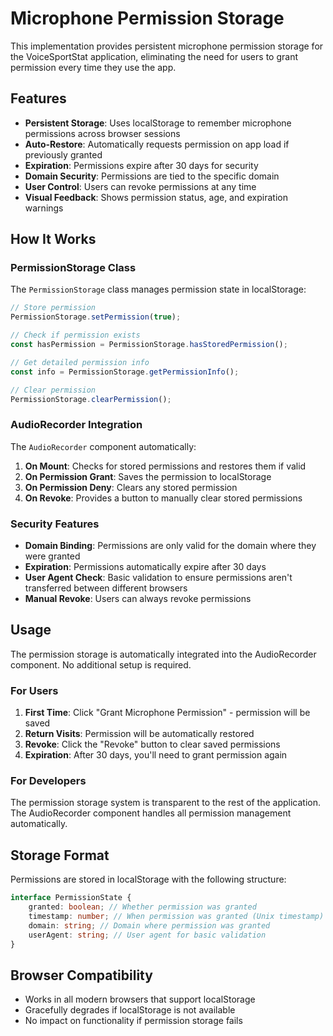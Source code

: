 # Microphone Permission Storage

This implementation provides persistent microphone permission storage for the VoiceSportStat application, eliminating the need for users to grant permission every time they use the app.

## Features

- **Persistent Storage**: Uses localStorage to remember microphone permissions across browser sessions
- **Auto-Restore**: Automatically requests permission on app load if previously granted
- **Expiration**: Permissions expire after 30 days for security
- **Domain Security**: Permissions are tied to the specific domain
- **User Control**: Users can revoke permissions at any time
- **Visual Feedback**: Shows permission status, age, and expiration warnings

## How It Works

### PermissionStorage Class

The `PermissionStorage` class manages permission state in localStorage:

```typescript
// Store permission
PermissionStorage.setPermission(true);

// Check if permission exists
const hasPermission = PermissionStorage.hasStoredPermission();

// Get detailed permission info
const info = PermissionStorage.getPermissionInfo();

// Clear permission
PermissionStorage.clearPermission();
```

### AudioRecorder Integration

The `AudioRecorder` component automatically:

1. **On Mount**: Checks for stored permissions and restores them if valid
2. **On Permission Grant**: Saves the permission to localStorage
3. **On Permission Deny**: Clears any stored permission
4. **On Revoke**: Provides a button to manually clear stored permissions

### Security Features

- **Domain Binding**: Permissions are only valid for the domain where they were granted
- **Expiration**: Permissions automatically expire after 30 days
- **User Agent Check**: Basic validation to ensure permissions aren't transferred between different browsers
- **Manual Revoke**: Users can always revoke permissions

## Usage

The permission storage is automatically integrated into the AudioRecorder component. No additional setup is required.

### For Users

1. **First Time**: Click "Grant Microphone Permission" - permission will be saved
2. **Return Visits**: Permission will be automatically restored
3. **Revoke**: Click the "Revoke" button to clear saved permissions
4. **Expiration**: After 30 days, you'll need to grant permission again

### For Developers

The permission storage system is transparent to the rest of the application. The AudioRecorder component handles all permission management automatically.

## Storage Format

Permissions are stored in localStorage with the following structure:

```typescript
interface PermissionState {
	granted: boolean; // Whether permission was granted
	timestamp: number; // When permission was granted (Unix timestamp)
	domain: string; // Domain where permission was granted
	userAgent: string; // User agent for basic validation
}
```

## Browser Compatibility

- Works in all modern browsers that support localStorage
- Gracefully degrades if localStorage is not available
- No impact on functionality if permission storage fails
